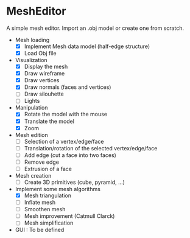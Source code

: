# MeshEditor
A simple mesh editor. Import an .obj model or create one from scratch.

- Mesh loading
  - [x] Implement Mesh data model (half-edge structure)
  - [x] Load Obj file

- Visualization
  - [x] Display the mesh 
  - [x] Draw wireframe
  - [x] Draw vertices
  - [x] Draw normals (faces and vertices)
  - [ ] Draw silouhette
  - [ ] Lights

- Manipulation
  - [x] Rotate the model with the mouse
  - [x] Translate the model
  - [x] Zoom

- Mesh edition  
  - [ ] Selection of a vertex/edge/face
  - [ ] Translation/rotation of the selected vertex/edge/face
  - [ ] Add edge (cut a face into two faces)
  - [ ] Remove edge
  - [ ] Extrusion of a face

- Mesh creation
  - [ ] Create 3D primitives (cube, pyramid, ...)

- Implement some mesh algorithms
  - [x] Mesh triangulation
  - [ ] Inflate mesh
  - [ ] Smoothen mesh
  - [ ] Mesh improvement (Catmull Clarck)
  - [ ] Mesh simplification

- GUI : To be defined
